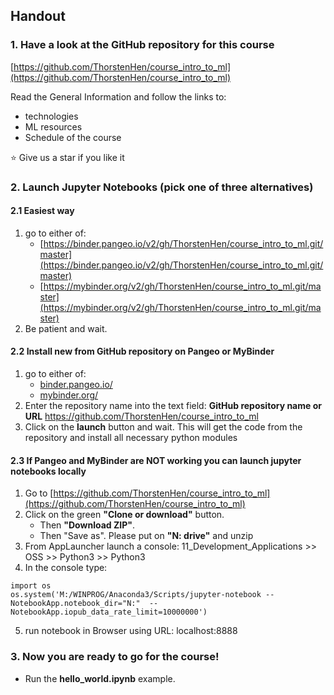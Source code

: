 ## Handout
### 1. Have a look at the GitHub repository for this course

[https://github.com/ThorstenHen/course_intro_to_ml](https://github.com/ThorstenHen/course_intro_to_ml)

Read the General Information and follow the links to:
- technologies
- ML resources
- Schedule of the course

:star: Give us a star if you like it

### 2. Launch Jupyter Notebooks (pick one of three alternatives)
#### 2.1 Easiest way
1. go to either of:
    - [https://binder.pangeo.io/v2/gh/ThorstenHen/course_intro_to_ml.git/master](https://binder.pangeo.io/v2/gh/ThorstenHen/course_intro_to_ml.git/master)
    - [https://mybinder.org/v2/gh/ThorstenHen/course_intro_to_ml.git/master](https://mybinder.org/v2/gh/ThorstenHen/course_intro_to_ml.git/master)
3. Be patient and wait.

#### 2.2 Install new from GitHub repository on Pangeo or MyBinder
1. go to either of:
    - [binder.pangeo.io/](https://binder.pangeo.io/)
    - [mybinder.org/](https://mybinder.org/)
2. Enter the repository name into the text field: **GitHub repository name or URL**
https://github.com/ThorstenHen/course_intro_to_ml
3. Click on the **launch** button and wait. 
This will get the code from the repository and install all necessary python modules

#### 2.3 If Pangeo and MyBinder are NOT working you can launch jupyter notebooks locally
1. Go to [https://github.com/ThorstenHen/course_intro_to_ml](https://github.com/ThorstenHen/course_intro_to_ml)
2. Click on the green **"Clone or download"** button. 
    * Then **"Download ZIP"**. 
    * Then "Save as". Please put on **"N: drive"** and unzip
3. From AppLauncher launch a console: 11_Development_Applications >> OSS >> Python3 >> Python3
4. In the console type:
~~~~
import os
os.system('M:/WINPROG/Anaconda3/Scripts/jupyter-notebook --NotebookApp.notebook_dir="N:"  --NotebookApp.iopub_data_rate_limit=10000000')
~~~~
5. run notebook in Browser using URL: localhost:8888

### 3. Now you are ready to go for the course!
- Run the **hello_world.ipynb** example.
